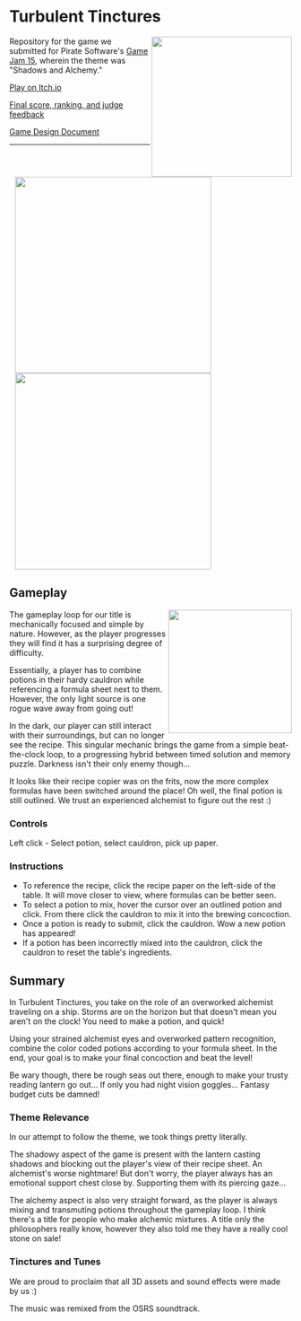 # Turbulent Tinctures

<img align="right" src="https://github.com/user-attachments/assets/0b1f46b6-8a7b-47a5-9f55-145162ea4b31" align="right" width="250">

Repository for the game we submitted for Pirate Software's [Game Jam 15](https://itch.io/jam/pirate15), wherein the theme was "Shadows and Alchemy."

[Play on Itch.io](https://feshhi.itch.io/turbulent-tinctures)

[Final score, ranking, and judge feedback](https://itch.io/jam/pirate15/rate/2857642)

[Game Design Document](https://docs.google.com/document/d/16SlMyY5-qQVmJaD1vZX2mUCCNzTjoL1wUf7UG55zJ1s/edit#heading=h.lr899156xjnx)


---

<p>
    <img width="350" src="https://github.com/user-attachments/assets/c9504416-e0c4-43b5-b48a-eeaf6bb002e9" hspace="10" >
    <img width="350" src="https://github.com/user-attachments/assets/c6feeeff-dcee-4960-86eb-7979c5be0e6f" hspace="10" >
</p>

## Gameplay

<p align="left">
  <img src="https://github.com/user-attachments/assets/82063b6b-2aa8-433b-9435-6da43b7eb895" align="right" width="220">
</p>

The gameplay loop for our title is mechanically focused and simple by nature. However, as the player progresses they will find it has a surprising degree of difficulty. 

Essentially, a player has to combine potions in their hardy cauldron while referencing a formula sheet next to them. However, the only light source is one rogue wave away from going out!

In the dark, our player can still interact with their surroundings, but can no longer see the recipe. This singular mechanic brings the game from a simple beat-the-clock loop, to a progressing hybrid between timed solution and memory puzzle. Darkness isn't their only enemy though...

It looks like their recipe copier was on the frits, now the more complex formulas have been switched around the place! Oh well, the final potion is still outlined. We trust an experienced alchemist to figure out the rest :)

### Controls

Left click - Select potion, select cauldron, pick up paper.

### Instructions
- To reference the recipe, click the recipe paper on the left-side of the table. It will move closer to view, where formulas can be better seen.  
- To select a potion to mix, hover the cursor over an outlined potion and click. From there click the cauldron to mix it into the brewing concoction.
- Once a potion is ready to submit, click the cauldron. Wow a new potion has appeared! 
- If a potion has been incorrectly mixed into the cauldron, click the cauldron to reset the table's ingredients. 

## Summary

In Turbulent Tinctures, you take on the role of an overworked alchemist traveling on a ship. Storms are on the horizon but that doesn't mean you aren't on the clock! You need to make a potion, and quick! 

Using your strained alchemist eyes and overworked pattern recognition, combine the color coded potions according to your formula sheet. In the end, your goal is to make your final concoction and beat the level!

Be wary though, there be rough seas out there, enough to make your trusty reading lantern go out... If only you had night vision goggles... Fantasy budget cuts be damned! 

### Theme Relevance

In our attempt to follow the theme, we took things pretty literally.

The shadowy aspect of the game is present with the lantern casting shadows and blocking out the player's view of their recipe sheet. An alchemist's worse nightmare! But don't worry, the player always has an emotional support chest close by. Supporting them with its piercing gaze...

The alchemy aspect is also very straight forward,  as the player is always mixing and transmuting potions throughout the gameplay loop. I think there's a title for people who make alchemic mixtures. A title only the philosophers really know, however they also told me they have a really cool stone on sale!

### Tinctures and Tunes

We are proud to proclaim that all 3D assets and sound effects were made by us :)

The music was remixed from the OSRS soundtrack.
